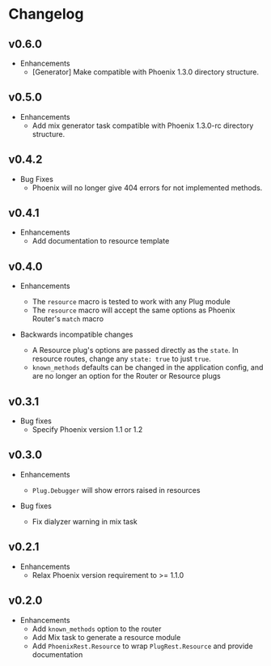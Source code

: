 # Changelog

## v0.6.0
* Enhancements
  * [Generator] Make compatible with Phoenix 1.3.0 directory structure.

## v0.5.0
* Enhancements
  * Add mix generator task compatible with Phoenix 1.3.0-rc directory structure.

## v0.4.2
* Bug Fixes
  * Phoenix will no longer give 404 errors for not implemented methods.

## v0.4.1
* Enhancements
  * Add documentation to resource template

## v0.4.0

* Enhancements
  * The `resource` macro is tested to work with any Plug module
  * The `resource` macro will accept the same options as Phoenix
    Router's `match` macro

* Backwards incompatible changes
  * A Resource plug's options are passed directly as the `state`. In
    resource routes, change any `state: true` to just `true`.
  * `known_methods` defaults can be changed in the application config,
    and are no longer an option for the Router or Resource plugs

## v0.3.1

* Bug fixes
   * Specify Phoenix version 1.1 or 1.2

## v0.3.0

* Enhancements
  * `Plug.Debugger` will show errors raised in resources

* Bug fixes
   * Fix dialyzer warning in mix task

## v0.2.1

* Enhancements
  * Relax Phoenix version requirement to >= 1.1.0

## v0.2.0

* Enhancements
  * Add `known_methods` option to the router
  * Add Mix task to generate a resource module
  * Add `PhoenixRest.Resource` to wrap `PlugRest.Resource` and provide
    documentation
